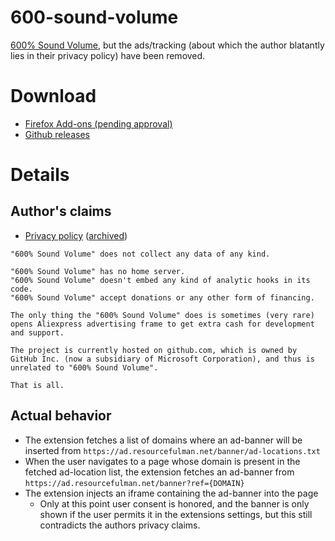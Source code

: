 # 600-sound-volume

[600% Sound Volume](https://addons.mozilla.org/en-US/firefox/addon/600-sound-volume/), but the ads/tracking (about which
the author blatantly lies in their privacy policy) have been removed.

# Download

* [Firefox Add-ons (pending approval)](https://addons.mozilla.org/en-US/firefox/addon/600-sound-volume-privacy/)
* [Github releases](https://github.com/1fexd/600-sound-volume/releases)

# Details

## Author's claims 

* [Privacy policy](https://addons.mozilla.org/en-US/firefox/addon/600-sound-volume/privacy/) ([archived](https://archive.vn/yCuC5))

```
"600% Sound Volume" does not collect any data of any kind.

"600% Sound Volume" has no home server.
"600% Sound Volume" doesn't embed any kind of analytic hooks in its code.
"600% Sound Volume" accept donations or any other form of financing.

The only thing the "600% Sound Volume" does is sometimes (very rare) opens Aliexpress advertising frame to get extra cash for development and support.

The project is currently hosted on github.com, which is owned by GitHub Inc. (now a subsidiary of Microsoft Corporation), and thus is unrelated to "600% Sound Volume".

That is all.
```

## Actual behavior

* The extension fetches a list of domains where an ad-banner will be inserted
  from `https://ad.resourcefulman.net/banner/ad-locations.txt`
* When the user navigates to a page whose domain is present in the fetched ad-location list, the extension fetches an
  ad-banner from `https://ad.resourcefulman.net/banner?ref={DOMAIN}`
* The extension injects an iframe containing the ad-banner into the page
    * Only at this point user consent is honored, and the banner is only shown if the user permits it in the extensions
      settings, but this still contradicts the authors privacy claims.

